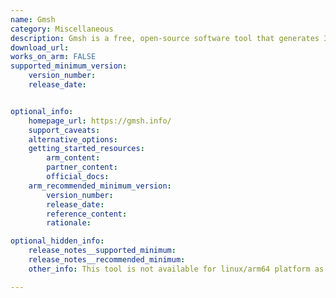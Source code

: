 ```yaml
---
name: Gmsh
category: Miscellaneous
description: Gmsh is a free, open-source software tool that generates 3D finite element meshes, featuring an integrated CAD engine and post-processing capabilities for geometric modeling, meshing, and visualization in computational science and engineering.
download_url:
works_on_arm: FALSE
supported_minimum_version:
    version_number: 
    release_date:


optional_info:
    homepage_url: https://gmsh.info/
    support_caveats:
    alternative_options:
    getting_started_resources:
        arm_content: 
        partner_content: 
        official_docs:
    arm_recommended_minimum_version:
        version_number:
        release_date:
        reference_content:
        rationale: 

optional_hidden_info:
    release_notes__supported_minimum: 
    release_notes__recommended_minimum:
    other_info: This tool is not available for linux/arm64 platform as mentioned [here](https://gmsh.info/#download).

---
```

